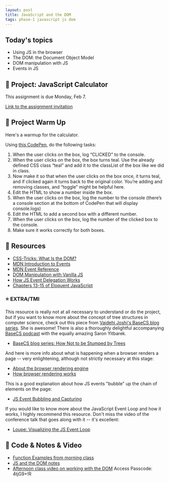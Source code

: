 ```yaml
---
layout: post
title: JavaScript and the DOM
tags: phase-1 javascript js dom
---
```


## Today's topics

- Using JS in the browser
- The DOM: the Document Object Model
- DOM manipulation with JS
- Events in JS

## 🎯 Project: JavaScript Calculator

This assignment is due Monday, Feb 7.

[Link to the assignment invitation](https://classroom.github.com/a/mEE4GJ98)

## 🌊 Project Warm Up

Here's a warmup for the calculator.

Using [this CodePen](https://codepen.io/amygori/pen/PoOzpKx), do the following tasks:

1. When the user clicks on the box, log “CLICKED” to the console.
2. When the user clicks on the box, the box turns teal. Use the already defined CSS class “teal” and add it to the classList of the box like we did in class.
3. Now make it so that when the user clicks on the box once, it turns teal, and if clicked again it turns back to the original color. You’re adding and removing classes, and “toggle” might be helpful here.
4. Edit the HTML to show a number inside the box.
5. When the user clicks on the box, log the number to the console (there’s a console section at the bottom of CodePen that will display console.logs)
6. Edit the HTML to add a second box with a different number.
7. When the user clicks on the box, log the number of the clicked box to the console.
8. Make sure it works correctly for both boxes.

## 🔖 Resources

- [CSS-Tricks: What Is the DOM?](https://css-tricks.com/dom/)
- [MDN Introduction to Events](https://developer.mozilla.org/en-US/docs/Learn/JavaScript/Building_blocks/Events)
- [MDN Event Reference](https://developer.mozilla.org/en-US/docs/Web/Events)
- [DOM Manipulation with Vanilla JS](https://www.sitepoint.com/dom-manipulation-vanilla-javascript-no-jquery/)
- [How JS Event Delegation Works](https://davidwalsh.name/event-delegate)
- [Chapters 13-15 of Eloquent JavaScript](https://eloquentjavascript.net/)

### ⭐️ EXTRA/TMI

This resource is really not at all necessary to understand or do the project, _but_ if you want to know more about the concept of tree structures in computer science, check out this piece from [Vaidehi Joshi's BaseCS blog series](https://medium.com/basecs). She is awesome! There is also a thoroughly delightful accompanying [BaseCS podcast](https://www.codenewbie.org/basecs) with the equally amazing Saron Yitbarek.

- [BaseCS blog series: How Not to be Stumped by Trees](https://medium.com/basecs/how-to-not-be-stumped-by-trees-5f36208f68a7)

And here is more info about what is happening when a browser renders a page -- very enlightening, although not strictly necessary at this stage:

- [About the browser rendering engine](https://www.html5rocks.com/en/tutorials/internals/howbrowserswork/#The_rendering_engine)
- [How browser rendering works](https://blog.logrocket.com/how-browser-rendering-works-behind-the-scenes-6782b0e8fb10/)

This is a good explanation about how JS events "bubble" up the chain of elements on the page:

- [JS Event Bubbling and Capturing](https://javascript.info/bubbling-and-capturing)

If you would like to know more about the JavaScript Event Loop and how it works, I highly recommend this resource. Don't miss the video of the conference talk that goes along with it -- it's excellent:

- [Loupe: Visualizing the JS Event Loop](http://latentflip.com/loupe)

## 🦉 Code & Notes & Video

- [Function Examples from morning class](https://github.com/Momentum-Team-11/example-js-functions)
- [JS and the DOM notes](https://github.com/Momentum-Team-11/notes/blob/main/js-dom.md)
- [Afternoon class video on working with the DOM](https://us02web.zoom.us/rec/share/-VUwWMh-TQBavQfDfryAdO53P784x2Xc9W7CFWAbLkiCCvEW3_gYTnZ0JK8twzan.enM9t563iVCE2HnW) Access Passcode: 4tjG9+!R
